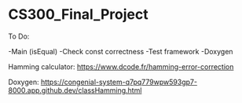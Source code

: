 # CS300_Final_Project


To Do:

-Main (isEqual)
-Check const correctness
-Test framework
-Doxygen


Hamming calculator:
https://www.dcode.fr/hamming-error-correction 


Doxygen:
https://congenial-system-q7pq779wpw593gp7-8000.app.github.dev/classHamming.html